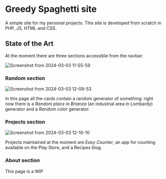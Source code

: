 # Greedy Spaghetti site

A simple site for my personal projects. This site is developed from scratch in PHP, JS, HTML and CSS.

## State of the Art

At the moment there are three sections accessible from the navbar:

![Screenshot from 2024-03-03 11-55-59](https://github.com/samuelebompani/greedyspaghetti-site/assets/33036714/4417fb33-49fb-43c2-a614-4ec5733148f7)

### Random section

![Screenshot from 2024-03-03 12-09-53](https://github.com/samuelebompani/greedyspaghetti-site/assets/33036714/020c3ac4-22e5-42b6-a54a-29daddc219ff)

In this page all the cards contain a random generator of something: right now there is a _Random place in Brianza_ (an industrial area in Lombardy) generator and a _Random color_ generator.

### Projects section

![Screenshot from 2024-03-03 12-10-10](https://github.com/samuelebompani/greedyspaghetti-site/assets/33036714/35ff20bf-e1ee-40fd-93b1-d1615b16ec1f)

Projects maintained at the moment are _Easy Counter_, an app for counting available on the Play Store, and a Recipes blog.

### About section

This page is a WIP
